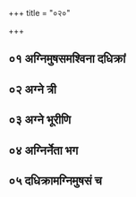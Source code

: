 +++
title = "०२०"

+++

## ०१ अग्निमुषसमश्विना दधिक्रां
<div class="js_include" url="/vedAH/Rk/shAkalam/saMhitA/vishvAsa-prastutiH/03/020/01_agnimuShasamashvinA_dadhikrAM.md"  newLevelForH1="2" title="विश्वास-प्रस्तुतिः"> </div>
<div class="js_include" url="/vedAH/Rk/shAkalam/saMhitA/mUlam/03/020/01_agnimuShasamashvinA_dadhikrAM.md"  newLevelForH1="2" title="मूलम्"> </div>
<div class="js_include" url="/vedAH/Rk/shAkalam/saMhitA/pada-pAThaH/03/020/01_agnimuShasamashvinA_dadhikrAM.md"  newLevelForH1="2" title="पद-पाठः"> </div>
<div class="js_include" url="/vedAH/Rk/shAkalam/saMhitA/anukramaNikA/03/020/01_agnimuShasamashvinA_dadhikrAM.md"  newLevelForH1="2" title="अनुक्रमणिका"> </div>
<div class="js_include" url="/vedAH/Rk/shAkalam/saMhitA/sAyaNa-bhAShyam/03/020/01_agnimuShasamashvinA_dadhikrAM.md"  newLevelForH1="2" title="सायण-भाष्यम्"> </div>

## ०२ अग्ने त्री
<div class="js_include" url="/vedAH/Rk/shAkalam/saMhitA/vishvAsa-prastutiH/03/020/02_agne_trI.md"  newLevelForH1="2" title="विश्वास-प्रस्तुतिः"> </div>
<div class="js_include" url="/vedAH/Rk/shAkalam/saMhitA/mUlam/03/020/02_agne_trI.md"  newLevelForH1="2" title="मूलम्"> </div>
<div class="js_include" url="/vedAH/Rk/shAkalam/saMhitA/pada-pAThaH/03/020/02_agne_trI.md"  newLevelForH1="2" title="पद-पाठः"> </div>
<div class="js_include" url="/vedAH/Rk/shAkalam/saMhitA/anukramaNikA/03/020/02_agne_trI.md"  newLevelForH1="2" title="अनुक्रमणिका"> </div>
<div class="js_include" url="/vedAH/Rk/shAkalam/saMhitA/sAyaNa-bhAShyam/03/020/02_agne_trI.md"  newLevelForH1="2" title="सायण-भाष्यम्"> </div>

## ०३ अग्ने भूरीणि
<div class="js_include" url="/vedAH/Rk/shAkalam/saMhitA/vishvAsa-prastutiH/03/020/03_agne_bhUrINi.md"  newLevelForH1="2" title="विश्वास-प्रस्तुतिः"> </div>
<div class="js_include" url="/vedAH/Rk/shAkalam/saMhitA/mUlam/03/020/03_agne_bhUrINi.md"  newLevelForH1="2" title="मूलम्"> </div>
<div class="js_include" url="/vedAH/Rk/shAkalam/saMhitA/pada-pAThaH/03/020/03_agne_bhUrINi.md"  newLevelForH1="2" title="पद-पाठः"> </div>
<div class="js_include" url="/vedAH/Rk/shAkalam/saMhitA/anukramaNikA/03/020/03_agne_bhUrINi.md"  newLevelForH1="2" title="अनुक्रमणिका"> </div>
<div class="js_include" url="/vedAH/Rk/shAkalam/saMhitA/sAyaNa-bhAShyam/03/020/03_agne_bhUrINi.md"  newLevelForH1="2" title="सायण-भाष्यम्"> </div>

## ०४ अग्निर्नेता भग
<div class="js_include" url="/vedAH/Rk/shAkalam/saMhitA/vishvAsa-prastutiH/03/020/04_agnirnetA_bhaga.md"  newLevelForH1="2" title="विश्वास-प्रस्तुतिः"> </div>
<div class="js_include" url="/vedAH/Rk/shAkalam/saMhitA/mUlam/03/020/04_agnirnetA_bhaga.md"  newLevelForH1="2" title="मूलम्"> </div>
<div class="js_include" url="/vedAH/Rk/shAkalam/saMhitA/pada-pAThaH/03/020/04_agnirnetA_bhaga.md"  newLevelForH1="2" title="पद-पाठः"> </div>
<div class="js_include" url="/vedAH/Rk/shAkalam/saMhitA/anukramaNikA/03/020/04_agnirnetA_bhaga.md"  newLevelForH1="2" title="अनुक्रमणिका"> </div>
<div class="js_include" url="/vedAH/Rk/shAkalam/saMhitA/sAyaNa-bhAShyam/03/020/04_agnirnetA_bhaga.md"  newLevelForH1="2" title="सायण-भाष्यम्"> </div>

## ०५ दधिक्रामग्निमुषसं च
<div class="js_include" url="/vedAH/Rk/shAkalam/saMhitA/vishvAsa-prastutiH/03/020/05_dadhikrAmagnimuShasaM_cha.md"  newLevelForH1="2" title="विश्वास-प्रस्तुतिः"> </div>
<div class="js_include" url="/vedAH/Rk/shAkalam/saMhitA/mUlam/03/020/05_dadhikrAmagnimuShasaM_cha.md"  newLevelForH1="2" title="मूलम्"> </div>
<div class="js_include" url="/vedAH/Rk/shAkalam/saMhitA/pada-pAThaH/03/020/05_dadhikrAmagnimuShasaM_cha.md"  newLevelForH1="2" title="पद-पाठः"> </div>
<div class="js_include" url="/vedAH/Rk/shAkalam/saMhitA/anukramaNikA/03/020/05_dadhikrAmagnimuShasaM_cha.md"  newLevelForH1="2" title="अनुक्रमणिका"> </div>
<div class="js_include" url="/vedAH/Rk/shAkalam/saMhitA/sAyaNa-bhAShyam/03/020/05_dadhikrAmagnimuShasaM_cha.md"  newLevelForH1="2" title="सायण-भाष्यम्"> </div>
